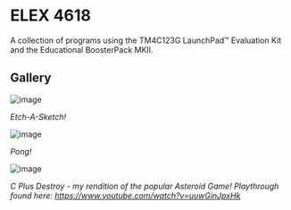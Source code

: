 # ELEX 4618

A collection of programs using the TM4C123G LaunchPad™ Evaluation Kit and the Educational BoosterPack MKII.

## Gallery

![image](https://github.com/fyemane/ELEX4618-Programs/assets/93152842/a3b9f654-9cf8-4e03-83e1-b31546f30bce)

*Etch-A-Sketch!*

![image](https://github.com/fyemane/ELEX4618-Programs/assets/93152842/89e302b7-c4de-4bc2-a6a1-e07ca6833a3a)

*Pong!*

![image](https://github.com/fyemane/ELEX4618-Programs/assets/93152842/eda81f90-2dd2-4c88-9cb0-fd829f1d1889)

*C Plus Destroy - my rendition of the popular Asteroid Game! Playthrough found here: https://www.youtube.com/watch?v=uuwGinJpxHk*
